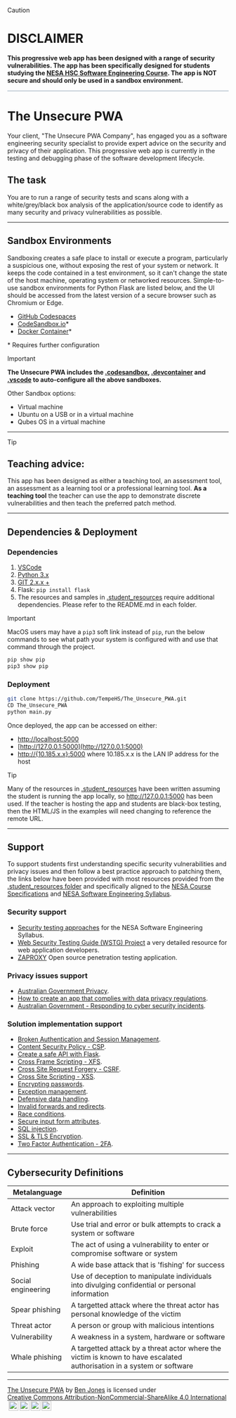 > [!Caution]
>
> # DISCLAIMER
>
> **This progressive web app has been designed with a range of security vulnerabilities. The app has been specifically designed for students studying the [NESA HSC Software Engineering Course](https://curriculum.nsw.edu.au/learning-areas/tas/software-engineering-11-12-2022/content/n12/fa039e749d). The app is NOT secure and should only be used in a sandbox environment.**

<hr style="border: 0.1rem solid #d1d9e0;background:#d1d9e0"/>

# The Unsecure PWA

Your client, "The Unsecure PWA Company", has engaged you as a software engineering security specialist to provide expert advice on the security and privacy of their application. This progressive web app is currently in the testing and debugging phase of the software development lifecycle.

## The task

You are to run a range of security tests and scans along with a white/grey/black box analysis of the application/source code to identify as many security and privacy vulnerabilities as possible. 

---

## Sandbox Environments

Sandboxing creates a safe place to install or execute a program, particularly a suspicious one, without exposing the rest of your system or network. It keeps the code contained in a test environment, so it can't change the state of the host machine, operating system or networked resources. Simple-to-use sandbox environments for Python Flask are listed below, and the UI should be accessed from the latest version of a secure browser such as Chromium or Edge.

- [GitHub Codespaces](https://github.com/features/codespace)
- [CodeSandbox.io](https://codesandbox.io/)\*
- [Docker Container](https://code.visualstudio.com/docs/devcontainers/containers)\*

\* Requires further configuration

> [!Important]
> **The Unsecure PWA includes the [.codesandbox](.codesandbox), [.devcontainer](.devcontainer) and [.vscode](.vscode) to auto-configure all the above sandboxes.**

Other Sandbox options:

- Virtual machine
- Ubuntu on a USB or in a virtual machine
- Qubes OS in a virtual machine

---

> [!Tip]
>
> ## Teaching advice:
>
> This app has been designed as either a teaching tool, an assessment tool, an assessment as a learning tool or a professional learning tool. **As a teaching tool** the teacher can use the app to demonstrate discrete vulnerabilities and then teach the preferred patch method. 

---

## Dependencies & Deployment

### Dependencies

1. [VSCode](https://code.visualstudio.com/download)
2. [Python 3.x](https://www.python.org/downloads/)
3. [GIT 2.x.x +](https://git-scm.com/downloads)
4. Flask: `pip install flask`
5. The resources and samples in [.student_resources](.student_resources/) require additional dependencies. Please refer to the README.md in each folder.

> [!Important]
> MacOS users may have a `pip3` soft link instead of `pip`, run the below commands to see what path your system is configured with and use that command through the project.
>
> ```bash
> pip show pip
> pip3 show pip
> ```

### Deployment

```bash
git clone https://github.com/TempeHS/The_Unsecure_PWA.git
CD The_Unsecure_PWA
python main.py
```

Once deployed, the app can be accessed on either:

- [http://localhost:5000](http://localhost:5000)
- [http://127.0.0.1:5000](http://127.0.0.1:5000)
- [http://{10.185.x.x}:5000](http://10.185.0.0:5000) where 10.185.x.x is the LAN IP address for the host

> [!Tip]
> Many of the resources in [.student_resources](.student_resources/) have been written assuming the student is running the app locally, so http://127.0.0.1:5000 has been used. If the teacher is hosting the app and students are black-box testing, then the HTML/JS in the examples will need changing to reference the remote URL.

---

## Support

To support students first understanding specific security vulnerabilities and privacy issues and then follow a best practice approach to patching them, the links below have been provided with most resources provided from the [.student_resources folder](.student_resources) and specifically aligned to the [NESA Course Specifications](https://library.curriculum.nsw.edu.au/341419dc-8ec2-0289-7225-6db7f2d751ef/94e1eb0a-0df7-4dbe-9b72-5d5e0d17143a/software-engineering-11-12-higher-school-certificate-course-specifications.PDF) and [NESA Software Engineering Syllabus](https://curriculum.nsw.edu.au/learning-areas/tas/software-engineering-11-12-2022/content/n12/fa039e749d).

### Security support

- [Security testing approaches](.student_resources/security_testing_approaches/README.md) for the NESA Software Engineering Syllabus.
- [Web Security Testing Guide \(WSTG\) Project](https://owasp.org/www-project-web-security-testing-guide/v42/) a very detailed resource for web application developers.
- [ZAPROXY](https://www.zaproxy.org/) Open source penetration testing application.

### Privacy issues support

- [Australian Government Privacy](https://www.ag.gov.au/rights-and-protections/privacy).
- [How to create an app that complies with data privacy regulations](https://moldstud.com/articles/p-how-to-create-an-app-that-complies-with-data-privacy-regulations).
- [Australian Government - Responding to cyber security incidents](https://www.cyber.gov.au/resources-business-and-government/essential-cyber-security/ism/cyber-security-guidelines/guidelines-cyber-security-incidents).

### Solution implementation support

- [Broken Authentication and Session Management](.student_resources/broken_authentication_and_session_management/README.md).
- [Content Security Policy - CSP](.student_resources/content_security_policy/README.md).
- [Create a safe API with Flask](.student_resources/flask_safe_API/README.md).
- [Cross Frame Scripting - XFS](.student_resources/XFS/README.md).
- [Cross Site Request Forgery - CSRF](.student_resources/CSRF/README.md).
- [Cross Site Scripting - XSS](.student_resources/XSS/README.md).
- [Encrypting passwords](.student_resources/encrypting_passwords/README.md).
- [Exception management](.student_resources/defensive_data_handling/README.md#exception-handling).
- [Defensive data handling](.student_resources/defensive_data_handling/README.md).
- [Invalid forwards and redirects](.student_resources/invalid_forwards_and_redirects/README.md).
- [Race conditions](.student_resources/race_conditions).
- [Secure input form attributes](.student_resources/secure_form_attributes/README.md).
- [SQL injection](.student_resources/SQL_Injection/README.md).
- [SSL & TLS Encryption](.student_resources/SSL_TLS_Encryption/README.md).
- [Two Factor Authentication - 2FA](.student_resources/two_factor_authentication/README.md).

---

## Cybersecurity Definitions

| Metalanguage       | Definition                                                                                                             |
| ------------------ | ---------------------------------------------------------------------------------------------------------------------- |
| Attack vector      | An approach to exploiting multiple vulnerabilities                                                                     |
| Brute force        | Use trial and error or bulk attempts to crack a system or software                                                     |
| Exploit            | The act of using a vulnerability to enter or compromise software or system                                             |
| Phishing           | A wide base attack that is 'fishing' for success                                                                       |
| Social engineering | Use of deception to manipulate individuals into divulging confidential or personal information                         |
| Spear phishing     | A targetted attack where the threat actor has personal knowledge of the victim                                         |
| Threat actor       | A person or group with malicious intentions                                                                            |
| Vulnerability      | A weakness in a system, hardware or software                                                                           |
| Whale phishing     | A targetted attack by a threat actor where the victim is known to have escalated authorisation in a system or software |

---

<p xmlns:cc="http://creativecommons.org/ns#" xmlns:dct="http://purl.org/dc/terms/"><a property="dct:title" rel="cc:attributionURL" href="https://github.com/TempeHS/The_Unsecure_PWA">The Unsecure PWA</a> by <a rel="cc:attributionURL dct:creator" property="cc:attributionName" href="https://github.com/benpaddlejones">Ben Jones</a> is licensed under <a href="https://creativecommons.org/licenses/by-nc-sa/4.0/?ref=chooser-v1" target="_blank" rel="license noopener noreferrer" style="display:inline-block;">Creative Commons Attribution-NonCommercial-ShareAlike 4.0 International<img style="height:22px!important;margin-left:3px;vertical-align:text-bottom;" src="https://mirrors.creativecommons.org/presskit/icons/cc.svg?ref=chooser-v1" alt=""><img style="height:22px!important;margin-left:3px;vertical-align:text-bottom;" src="https://mirrors.creativecommons.org/presskit/icons/by.svg?ref=chooser-v1" alt=""><img style="height:22px!important;margin-left:3px;vertical-align:text-bottom;" src="https://mirrors.creativecommons.org/presskit/icons/nc.svg?ref=chooser-v1" alt=""><img style="height:22px!important;margin-left:3px;vertical-align:text-bottom;" src="https://mirrors.creativecommons.org/presskit/icons/sa.svg?ref=chooser-v1" alt=""></a></p>
